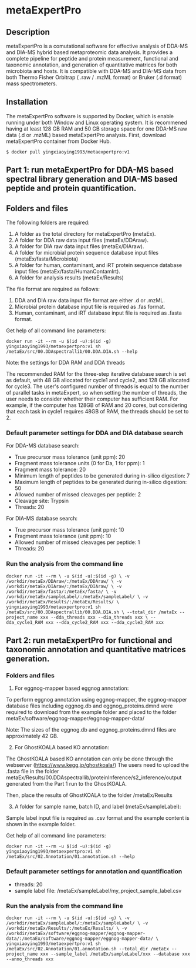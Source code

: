 # metaExpertPro

## Description
metaExpertPro is a comutational software for effective analysis of DDA-MS and DIA-MS hybrid based metaproteomic data analysis. It provides a complete pipeline for peptide and protein measurement, functional and taxonomic annotation, and generation of quantitative matrices for both microbiota and hosts. It is compatible with DDA-MS and DIA-MS data from both Thermo Fisher Orbitrap ( .raw / .mzML format) or Bruker (.d format) mass spectrometers.

## Installation
The metaExpertPro software is supported by Docker, which is enable running under both Window and Linux operating system.
It is recommened having at least 128 GB RAM and 50 GB storage space for one DDA-MS raw data (.d or .mzML) based metaExpertPro analysis.
First, download metaExpertPro container from Docker Hub.

`
$ docker pull yingxiaoying1993/metaexpertpro:v1
`

## Part 1: run metaExpertPro for DDA-MS based spectral library generation and DIA-MS based peptide and protein quantification.

## Folders and files
The following folders are required:
1. A folder as the total directory for metaExpertPro (metaEx).
2. A folder for DDA raw data input files (metaEx/DDAraw).
3. A folder for DIA raw data input files (metaEx/DIAraw).
4. A folder for microbial protein sequence database input files (metaEx/fasta/Microbiota)
5. A folder for human, contaminant, and iRT protein sequence database input files (metaEx/fasta/HumanContamIrt).
6. A folder for analysis results (metaEx/Results)

The file format are required as follows:
1. DDA and DIA raw data input file format are either .d or .mzML.
2. Microbial protein database input file is required as .fas format.
3. Human, contaminant, and iRT database input file is required as .fasta format.

Get help of all command line parameters:

`
docker run -it --rm -u $(id -u):$(id -g) yingxiaoying1993/metaexpertpro:v1 sh /metaEx/src/00.DDAspectrallib/00.DDA.DIA.sh --help
`

Note: the settings for DDA RAM and DDA threads

The recommended RAM for the three-step iterative database search is set as default, with 48 GB allocated for cycle1 and cycle2, and 128 GB allocated for cycle3. The user's configured number of threads is equal to the number of parallel tasks in metaExpert, so when setting the number of threads, the user needs to consider whether their computer has sufficient RAM. For example, if the computer has 128GB of RAM and 20 cores, but considering that each task in cycle1 requires 48GB of RAM, the threads should be set to 2.

### Default parameter settings for DDA and DIA database search
For DDA-MS database search:
- True precursor mass tolerance (unit ppm): 20
- Fragment mass tolerance units (0 for Da, 1 for ppm): 1
- Fragment mass tolerance: 20
- Minimum length of peptides to be generated during in-silico digestion: 7
- Maximum length of peptides to be generated during in-silico digestion: 50
- Allowed number of missed cleavages per peptide: 2
- Cleavage site: Trypsin
- Threads: 20

For DIA-MS database search:
- True precursor mass tolerance (unit ppm): 10 
- Fragment mass tolerance (unit ppm): 10
- Allowed number of missed cleavages per peptide: 1
- Threads: 20
### Run the analysis from the command line
`
docker run -it --rm \
-u $(id -u):$(id -g) \
-v /workdir/metaEx/DDAraw/:/metaEx/DDAraw/ \
-v /workdir/metaEx/DIAraw/:/metaEx/DIAraw/ \
-v /workdir/metaEx/fasta/:/metaEx/fasta/ \
-v /workdir/metaEx/sampleLabel/:/metaEx/sampleLabel/ \
-v /workdir/metaEx/Results/:/metaEx/Results/ \
yingxiaoying1993/metaexpertpro:v1 sh /metaEx/src/00.DDAspectrallib/00.DDA.DIA.sh \
--total_dir /metaEx --project_name xxx --dda_threads xxx --dia_threads xxx \
--dda_cycle1_RAM xxx --dda_cycle2_RAM xxx --dda_cycle3_RAM xxx
`

## Part 2: run metaExpertPro for functional and taxonomic annotation and quantitative matrices generation.

### Folders and files
1. For eggnog-mapper based eggnog annotation:

To perform eggnog annotation using eggnog-mapper, the eggnog-mapper database files including eggnog.db and eggnog_proteins.dmnd were required to download from the example folder and placed to the folder metaEx/software/eggnog-mapper/eggnog-mapper-data/

Note: The sizes of the eggnog.db and eggnog_proteins.dmnd files are approximately 42 GB.

2. For GhostKOALA based KO annotation:

The GhostKOALA based KO annotation can only be done through the webserver (https://www.kegg.jp/ghostkoala/)
The users need to upload the .fasta file in the folder metaEx/Results/00.DDAspectrallib/proteinInference/s2_inference/output generated from the Part 1 run to the GhostKOALA. 

Then, place the results of GhostKOALA to the folder /metaEx/Results

3. A folder for sample name, batch ID, and label (metaEx/sampleLabel):

Sample label input file is required as .csv format and the example content is shown in the example folder.

Get help of all command line parameters:

`
docker run -it --rm -u $(id -u):$(id -g) yingxiaoying1993/metaexpertpro:v1 sh /metaEx/src/02.Annotation/01.annotation.sh --help
`

### Default parameter settings for annotation and quantification
- threads: 20
- sample label file: /metaEx/sampleLabel/my_project_sample_label.csv

### Run the analysis from the command line
`
docker run -it --rm \
-u $(id -u):$(id -g) \
-v /workdir/metaEx/sampleLabel/:/metaEx/sampleLabel/ \
-v /workdir/metaEx/Results/:/metaEx/Results/ \
-v /workdir/metaEx/software/eggnog-mapper/eggnog-mapper-data/:/metaEx/software/eggnog-mapper/eggnog-mapper-data/ \
yingxiaoying1993/metaexpertpro:v1 sh /metaEx/src/02.Annotation/01.annotation.sh --total_dir /metaEx --project_name xxx --sample_label /metaEx/sampleLabel/xxx --database xxx --anno_threads xxx
`




